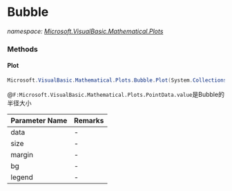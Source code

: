 ﻿# Bubble
_namespace: [Microsoft.VisualBasic.Mathematical.Plots](./index.md)_





### Methods

#### Plot
```csharp
Microsoft.VisualBasic.Mathematical.Plots.Bubble.Plot(System.Collections.Generic.IEnumerable{Microsoft.VisualBasic.Mathematical.Plots.SerialData},System.Drawing.Size,System.Drawing.Size,System.String,System.Boolean,System.Boolean,Microsoft.VisualBasic.Imaging.Drawing2D.Vector.Shapes.Border)
```
@``F:Microsoft.VisualBasic.Mathematical.Plots.PointData.value``是Bubble的半径大小

|Parameter Name|Remarks|
|--------------|-------|
|data|-|
|size|-|
|margin|-|
|bg|-|
|legend|-|



